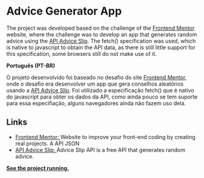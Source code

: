# Advice Generator App

The project was developed based on the challenge of the <a href="https://www.frontendmentor.io/challenges/advice-generator-app-QdUG-13db" target="_blank" rel="noreferrer noopener">Frontend Mentor</a> website, where the challenge was to develop an app that generates random advice using the <a href="https://api.adviceslip.com/" target="_blank" rel="noreferrer noopener">API Advice Slip</a>. The fetch() specification was used, which is native to javascript to obtain the API data, as there is still little support for this specification, some browsers still do not make use of it.

<b>Português (PT-BR)</b>

O projeto desenvolvido foi baseado no desafio do site <a href="https://www.frontendmentor.io/challenges/advice-generator-app-QdUG-13db" target="_blank" rel="noreferrer noopener">Frontend Mentor</a>, onde o desafio era desenvolver um app que gera conselhos aleatórios usando a <a href="https://api.adviceslip.com/" target="_blank" rel="noreferrer noopener">API Advice Slip</a>. Foi utilizado a especificação fetch() que é nativo do javascript para obter os dados da API, como ainda pouco se tem suporte para essa especifiação, alguns navegadores ainda não fazem uso dela.

## Links

- <a href="https://www.frontendmentor.io/challenges/advice-generator-app-QdUG-13db" target="_blank" rel="noreferrer noopener">Frontend Mentor: </a> Website to improve your front-end coding by creating real projects. A API JSON
- <a href="https://api.adviceslip.com/" target="_blank" rel="noreferrer noopener">API Advice Slip: </a> Advice Slip API is a free API that generates random advice.

<b><a href="https://advice-generator-app-blush.vercel.app/" target="_blank" rel="noreferrer noopener">See the project running.</a></b>
